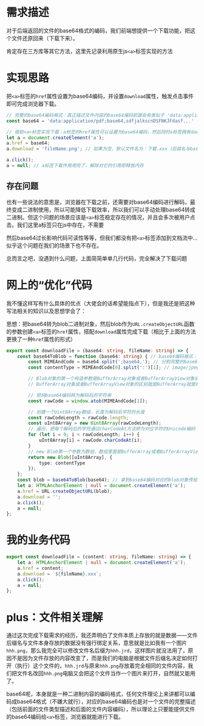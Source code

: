 # 需求描述

对于后端返回的文件的base64格式的编码，我们前端想提供一个下载功能，把这个文件还原回来（下载下来）。

肯定存在三方库等其它方法，这里先记录利用原生js`<a>`标签实现的方法



# 实现思路

把`<a>`标签的`href`属性设置为base64编码，并设置`download`属性，触发点击事件即可完成浏览器下载。

~~~js
// 完整的base64编码格式：真正描述文件内容的base64编码前面会有类似于 'data:application/pdf;base64,' 的字符串来描述文件MIME类型（媒体类型，即文件类型相关）
const base64 = 'data:application/pdf;base64,sdfjalkscnDSFNKJFdasf...'

// 借助<a>标签实现下载：a标签的href属性可以设置为base64编码，然后同时a标签拥有download属性，a标签点击后的行为就是让浏览器下载资源(download的属性值为下载后的文件名)，而不是页面转跳
let a = document.createElement('a');
a.href = base64;
a.download = 'fileName.png'; // 如果为空，默认文件名为：下载.xxx（后缀名与base64MIME部分指定）

a.click();
a = null; // a标签下载作用用完了，解除对它的引用即释放内存
~~~



## 存在问题

也有一些说法的意思是，浏览器在下载之前，还需要对base64编码进行解码，最终变成二进制使用，所以可能降低下载效率，所以我们可以手动处理base64转成二进制。但这个问题的场景应该是`<a>`标签稳定存在的情况，并且会多次被用户点击。我们这里a标签只在js中存在，不需要

然后base64过长影响代码可读性等等，但我们都没有把`<a>`标签添加到文档流中...似乎这个问题在我们的场景下也不存在。

总而言之吧，没遇到什么问题，上面简简单单几行代码，完全解决了下载问题



# 网上的“优化”代码



我不懂这样写有什么具体的优点（大佬会的话希望能指点下），但是我还是把这种写法相关的知识以及思想学会了：

思想：把base64转为blob二进制对象，然后blob作为`URL.createObjectURL`函数的参数创建`<a>`标签的`href`属性，搭配`download`属性完成下载（相比于上面的方法更换了一种`href`属性的形式）

~~~typescript
export const downloadFile = (base64: string, fileName: string) => {
    const base64ToBlob = function (base64: string) { // base64编码格式：'data:image/jpeg;base64,/9j/4AAQSkZJRgAB...'
        const MIMEAndCode = base64.split(';base64,'); // 分割完整的base64编码分别得到各个部分（MIME文件类型相关、纯编码）
        const contentType = MIMEAndCode[0].split(':')[1]; // image/jpeg，用于构造Blob对象时指定文件类型type

        // Blob对象的第一个构造参数是BufferArray对象或者BufferArrayView对象或者Blob
        // BufferArray对象或者BufferArrayView对象的区别就是BufferArray就是纯二进制内容，不方便我们直接操作，BufferArrayView对象比如Uint8Array数组，就是把二进制内容变成方便我们操作的数据

        // 把纯base64编码转为解码后的字符串
        const rawCode = window.atob(MIMEAndCode[1]);

        // 创建一个Uint8Array数组，长度为解码后字符的长度
        const rawCodeLength = rawCode.length;
        const uInt8Array = new Uint8Array(rawCodeLength);
        // 遍历，把每个解码后的字符通过charCodeAt方法转为对应字符的Unicode编码（一种编码而已，值为0 - 65535 之间的整数）
        for (let i = 0; i < rawCodeLength; i++) {
            uInt8Array[i] = rawCode.charCodeAt(i);
        }
        // new Blob第一个参数为数组，数组里面是BufferArray或者BufferArrayView对象，第二个配置对象的type属性指定文件类型
        return new Blob([uInt8Array], {
            type: contentType
        });
    };
    const blob = base64ToBlob(base64); // 拿到base64编码对应的blob对象传给URL.createObjectURL方法，构建一个href值
    let a: HTMLAnchorElement | null = document.createElement('a');
    a.href = URL.createObjectURL(blob);
    a.download = '';
    a.click();
    a = null;
};
~~~



# 我的业务代码

~~~typescript
export const downloadFile = (content: string, fileName: string) => {
    let a: HTMLAnchorElement | null = document.createElement('a');
    a.href = content;
    a.download = `${fileName}.xxx`;
    a.click();
    a = null;
};
~~~





# plus：文件相关理解

通过这次完成下载需求的经历，我还弄明白了文件本质上存放的就是数据——文件后缀名与文件本身存放的数据没有强行绑定关系，意思就是比如我有一个图片`hhh.png`，那么我完全可以修改文件名后缀为`hhh.jrd`，这样图片就没法用了，原因不是因为文件存放的内容改变了，而是我们的电脑是根据文件后缀名决定如何打开（执行）这个文件的，`hhh.jrd`与原来`hhh.png`存放着完全相同的文件内容，我们把文件名改回`hhh.png`电脑又会把这个文件当作一个图片来打开，自然就又能用了。

base64呢，本身就是一种二进制内容的编码格式，任何文件理论上来讲都可以编码成base64格式（不嫌大就行），对应的base64编码也是对一个文件的完整描述（包括前面的文件类型描述和后面的文件内容编码），所以理论上只要能提供文件的base64编码给`<a>`标签，浏览器就能进行下载。